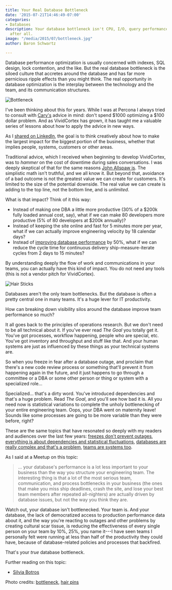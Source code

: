 ```yaml
---
title: Your Real Database Bottleneck
date: '2015-07-21T14:46:49-07:00'
categories:
- Databases
description: Your database bottleneck isn't CPU, I/O, query performance or scalability
  after all.
image: "/media/2015/07/bottleneck.jpg"
author: Baron Schwartz

---
```

Database performance optimization is usually concerned with indexes, SQL
design, lock contention, and the like. But the real database bottleneck is the
siloed culture that accretes around the database and has far more pernicious ripple effects than you might think. The real opportunity
in database optimization is the interplay between the technology and the
team, and its communication structures.

![Bottleneck](/media/2015/07/bottleneck.jpg)

<!--more-->

I've been thinking about this for years. While I was
at Percona I always tried to consult with
[Cary's](http://carymillsap.blogspot.com/) advice in mind: don't spend $1000
optimizing a $100 dollar problem. And as
VividCortex has grown, it has taught me
a valuable series of lessons about how to apply the advice in new
ways.

As I [shared on
LinkedIn](https://www.linkedin.com/pulse/how-prioritize-anything-simple-roi-model-baron-schwartz),
the goal is to think creatively about how to make the largest impact for the
biggest portion of the business, whether that implies people, systems, customers
or other areas.

Traditional advice, which I received when beginning to develop
VividCortex, was to *hammer* on the cost of downtime during sales conversations. I was deeply
skeptical of that for the same reasons [John Allspaw
is](http://www.kitchensoap.com/2013/01/03/availability-nuance-as-a-service/).
The simplistic math isn't truthful, and we all know it. But beyond that,
avoidance of a bad outcome is not the greatest value we can create for
customers. It's limited to the size of the potential downside. The real
value we can create is adding to the top line, not the bottom line, and is
*unlimited*.

What is that impact? Think of it this way:

- Instead of making one DBA a little more productive (30% of a $200k fully
  loaded annual cost, say), what if we can make 80 developers more productive
  (5% of 80 developers at $200k annually)?
- Instead of keeping the site online and fast for 5 minutes more per year, what
  if we can actually improve engineering velocity by 18
  calendar days?
- Instead of [improving database performance](https://www.vividcortex.com/) by
  50%, what if we can reduce the cycle time for continuous delivery
  ship-measure-iterate cycles from 2 days to 15 minutes?

By understanding deeply the flow of work and communications in your teams, you can actually have this kind of impact. You do not
need any tools (this is not a vendor pitch for VividCortex).

![Hair Sticks](/media/2015/07/hairsticks.jpg)

Databases aren't the only team bottlenecks. But the database is often a pretty
central one in many teams. It's a huge lever for IT productivity.

How can breaking down visibility silos around the database
improve team performance so much?

It all goes back to the principles of operations research. But we don't need to
be all technical about it. If you've ever read *The Goal* you totally get it.
You've got processes, workflow happening, people who are special, etc. You've
got inventory and throughput and stuff like that. And your human systems are
just as influenced by these things as your technical systems are.

So when you freeze in fear after a database outage, and proclaim that there's a
new code review process or something that'll prevent it from happening again in
the future, and it just happens to go through a committee or a DBA or some other
person or thing or system with a specialized role...

Specialized... that's a dirty word. You've introduced dependencies and that's a
huge problem. Read *The Goal*, and you'll see how bad it is. All you need now is
statistical variations to complete the unholy bottlenecking of your entire
engineering team. Oops, your DBA went on maternity leave! Sounds like some
processes are going to be more variable than they were before, right?

These are the same topics that have resonated so deeply with
my readers and audiences over the last few years: [freezes don't prevent
outages](/blog/2014/11/29/code-freezes-dont-prevent-outages/), [everything is
about dependencies and statistical fluctuations](/blog/2014/05/24/the-goal/),
[databases are really complex and that's a
problem](/blog/2014/12/08/eventual-consistency-simpler-than-mvcc/), [teams are
systems too](https://vividcortex.com/blog/2015/07/05/teams-are-systems-too/).

As I said at a Meetup on this topic:

> ... your database's performance is a lot less important to your business than the
> way you structure your engineering team. The interesting thing is that a lot
> of the most serious team, communication, and process bottlenecks in your
> business (the ones that make you miss ship deadlines, crash the site, and lose
> your best team members after repeated all-nighters) are actually driven by
> database issues, but not the way you think they are.

Watch out, your database isn't bottlenecked. Your team is. And your database,
the lack of democratized access to production performance data about it, and the
way you're reacting to outages and other problems by creating cultural
scar tissue, is reducing the effectiveness of every single person on your team
by 10%, 25%, you name it---I have seen teams I personally felt were running at
less than half of the productivity they could have, because of database-related
policies and processes that backfired.

That's your *true* database bottleneck.

Further reading on this topic:
- [Silvia Botros](http://sysadvent.blogspot.com/2016/12/day-2-dbas-priesthood-no-more.html)

Photo credits: [bottleneck](https://www.flickr.com/photos/icatus/2992269179/),
[hair pins](https://www.flickr.com/photos/grizzlymountainarts/6894273425/)